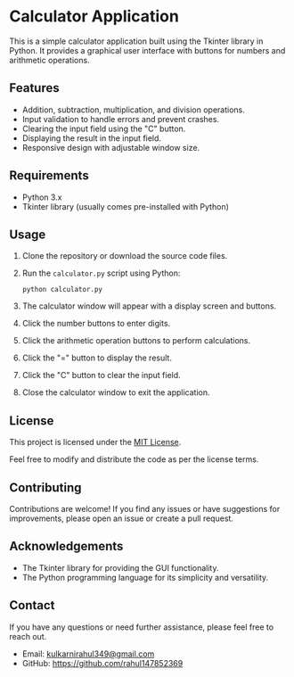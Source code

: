 


# Calculator Application

This is a simple calculator application built using the Tkinter library in Python. It provides a graphical user interface with buttons for numbers and arithmetic operations.

## Features

- Addition, subtraction, multiplication, and division operations.
- Input validation to handle errors and prevent crashes.
- Clearing the input field using the "C" button.
- Displaying the result in the input field.
- Responsive design with adjustable window size.

## Requirements

- Python 3.x
- Tkinter library (usually comes pre-installed with Python)

## Usage

1. Clone the repository or download the source code files.

2. Run the `calculator.py` script using Python:

   ```
   python calculator.py
   ```

3. The calculator window will appear with a display screen and buttons.

4. Click the number buttons to enter digits.

5. Click the arithmetic operation buttons to perform calculations.

6. Click the "=" button to display the result.

7. Click the "C" button to clear the input field.

8. Close the calculator window to exit the application.

## License

This project is licensed under the [MIT License](LICENSE).

Feel free to modify and distribute the code as per the license terms.

## Contributing

Contributions are welcome! If you find any issues or have suggestions for improvements, please open an issue or create a pull request.

## Acknowledgements

- The Tkinter library for providing the GUI functionality.
- The Python programming language for its simplicity and versatility.

## Contact

If you have any questions or need further assistance, please feel free to reach out.

- Email: kulkarnirahul349@gmail.com
- GitHub: https://github.com/rahul147852369

